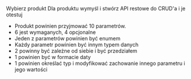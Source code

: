 Wybierz produkt
Dla produktu wymyśl i stwórz API restowe do CRUD'a i je otestuj
- Produkt powinien przyjmować 10 parametrów.
- 6 jest wymaganych, 4 opcjonalne
- Jeden z parametrów powinien być enumem
- Każdy parametr powinien być innym typem danych
- 2 powinny być zależne od siebie i być przedziałem
- 1 powinien być w formacie daty
- 1 powinien określać typ i modyfikować zachowanie innego parametru i jego wartości